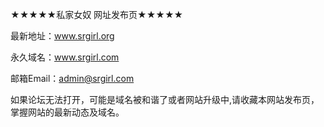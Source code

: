 ★★★★★私家女奴 网址发布页★★★★★

最新地址：www.srgirl.org

永久域名：www.srgirl.com

邮箱Email：admin@srgirl.com

如果论坛无法打开，可能是域名被和谐了或者网站升级中,请收藏本网站发布页，掌握网站的最新动态及域名。
